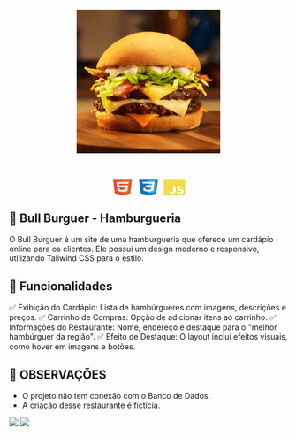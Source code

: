 <h1 align="center">
  <br />
  <img
   src="./assets/hamb-1.png"
    alt="Mega Man Robots API"
    width="260"
  />
 

  <div style="display: inline_block"><br>
  <img align="center" alt="Diogo-HTML" height="30" width="40" src="https://raw.githubusercontent.com/devicons/devicon/master/icons/html5/html5-original.svg">
  <img align="center" alt="diogo-CSS" height="30" width="40" src="https://raw.githubusercontent.com/devicons/devicon/master/icons/css3/css3-original.svg">
    <img align="center" alt="Diogo-Js" height="30" width="40" src="https://raw.githubusercontent.com/devicons/devicon/master/icons/javascript/javascript-plain.svg">
</div>

## 🍔 Bull Burguer - Hamburgueria
O Bull Burguer é um site de uma hamburgueria que oferece um cardápio online para os clientes. Ele possui um design moderno e responsivo, utilizando Tailwind CSS para o estilo.

## 🌟 Funcionalidades
✅ Exibição do Cardápio: Lista de hambúrgueres com imagens, descrições e preços.
✅ Carrinho de Compras: Opção de adicionar itens ao carrinho.
✅ Informações do Restaurante: Nome, endereço e destaque para o "melhor hambúrguer da região".
✅ Efeito de Destaque: O layout inclui efeitos visuais, como hover em imagens e botões.

## 📝 OBSERVAÇÕES

- O projeto não tem conexão com o Banco de Dados.
- A criação desse restaurante é fictícia.

 <a href="https://instagram.com/_diogofranjosi" target="_blank"><img src="https://img.shields.io/badge/-Instagram-%23E4405F?style=for-the-badge&logo=instagram&logoColor=white" target="_blank"></a>
 <a href="https://www.linkedin.com/in/diogofranjosi" target="_blank"><img src="https://img.shields.io/badge/-LinkedIn-%230077B5?style=for-the-badge&logo=linkedin&logoColor=white" target="_blank"></a>
